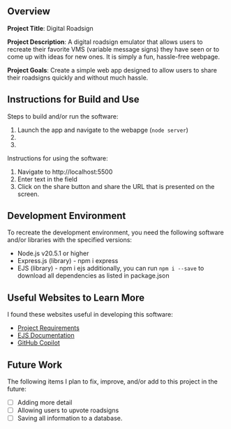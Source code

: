 ## Overview

**Project Title**: Digital Roadsign

**Project Description**:
A digital roadsign emulator that allows users to recreate their favorite VMS (variable message signs) they have seen or to come up with ideas for new ones. It is simply a fun, hassle-free webpage.

**Project Goals**:
Create a simple web app designed to allow users to share their roadsigns quickly and without much hassle.


## Instructions for Build and Use

Steps to build and/or run the software:

1. Launch the app and navigate to the webapge (`node server`)
2.
3.

Instructions for using the software:

1. Navigate to http://localhost:5500
2. Enter text in the field
3. Click on the share button and share the URL that is presented on the screen.

## Development Environment 

To recreate the development environment, you need the following software and/or libraries with the specified versions:

* Node.js v20.5.1 or higher
* Express.js (library) - npm i express
* EJS (library) - npm i ejs
additionally, you can run `npm i --save` to download all dependencies as listed in package.json

## Useful Websites to Learn More

I found these websites useful in developing this software:

* [Project Requirements](https://macbeth-byui.github.io/cse310-course/module_descriptions.html)
* [EJS Documentation](https://ejs.co)
* [GitHub Copilot](https://github.com/copilot)

## Future Work

The following items I plan to fix, improve, and/or add to this project in the future:

* [ ] Adding more detail
* [ ] Allowing users to upvote roadsigns
* [ ] Saving all information to a database.